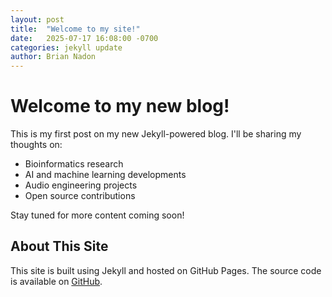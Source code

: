 ```yaml
---
layout: post
title:  "Welcome to my site!"
date:   2025-07-17 16:08:00 -0700
categories: jekyll update
author: Brian Nadon
---
```


# Welcome to my new blog!

This is my first post on my new Jekyll-powered blog. I'll be sharing my thoughts on:

- Bioinformatics research
- AI and machine learning developments
- Audio engineering projects
- Open source contributions

Stay tuned for more content coming soon!

## About This Site

This site is built using Jekyll and hosted on GitHub Pages. The source code is available on [GitHub](https://github.com/briannadon/briannadon.github.io).
